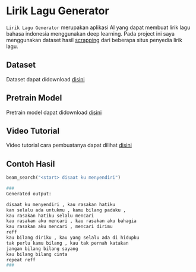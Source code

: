 # Lirik Lagu Generator
`Lirik Lagu Generator` merupakan aplikasi AI yang dapat membuat lirik lagu bahasa indonesia menggunakan deep learning. Pada project ini saya menggunakan dataset hasil [scrapping](https://github.com/share424/lyric-scrapper) dari beberapa situs penyedia lirik lagu.

## Dataset
Dataset dapat didownload [disini](https://github.com/share424/lyric-scrapper/releases/download/1/lyric_bahasa.json)

## Pretrain Model
Pretrain model dapat didownload [disini](https://github.com/share424/lyric-scrapper/releases/download/1/checkpoint.h5)

## Video Tutorial
Video tutorial cara pembuatanya dapat dilihat [disini](https://youtu.be/7IaEfd1ze2I)

## Contoh Hasil
```python
beam_search("<start> disaat ku menyendiri")

###
Generated output:

disaat ku menyendiri , kau rasakan hatiku 
kan selalu ada untukmu , kamu bilang padaku , 
kau rasakan hatiku selalu mencari 
kau rasakan aku mencari , kau rasakan aku bahagia 
kau rasakan aku mencari , mencari dirimu 
reff 
kau bilang diriku , kau yang selalu ada di hidupku 
tak perlu kamu bilang , kau tak pernah katakan 
jangan bilang bilang sayang 
kau bilang bilang cinta 
repeat reff
###
```